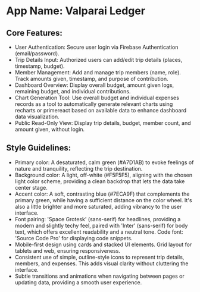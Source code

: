 # **App Name**: Valparai Ledger

## Core Features:

- User Authentication: Secure user login via Firebase Authentication (email/password).
- Trip Details Input: Authorized users can add/edit trip details (places, timestamp, budget).
- Member Management: Add and manage trip members (name, role). Track amounts given, timestamp, and purpose of contribution.
- Dashboard Overview: Display overall budget, amount given logs, remaining budget, and individual contributions.
- Chart Generation Tool: Use overall budget and individual expenses records as a tool to automatically generate relevant charts using recharts or primereact based on available data to enhance dashboard data visualization.
- Public Read-Only View: Display trip details, budget, member count, and amount given, without login.

## Style Guidelines:

- Primary color: A desaturated, calm green (#A7D1AB) to evoke feelings of nature and tranquility, reflecting the trip destination.
- Background color: A light, off-white (#F5F5F5), aligning with the chosen light color scheme, providing a clean backdrop that lets the data take center stage.
- Accent color: A soft, contrasting blue (#7ECA9F) that complements the primary green, while having a sufficient distance on the color wheel. It's also a little brighter and more saturated, adding vibrancy to the user interface.
- Font pairing: 'Space Grotesk' (sans-serif) for headlines, providing a modern and slightly techy feel, paired with 'Inter' (sans-serif) for body text, which offers excellent readability and a neutral tone. Code font: 'Source Code Pro' for displaying code snippets.
- Mobile-first design using cards and stacked UI elements. Grid layout for tablets and web, ensuring responsiveness.
- Consistent use of simple, outline-style icons to represent trip details, members, and expenses. This adds visual clarity without cluttering the interface.
- Subtle transitions and animations when navigating between pages or updating data, providing a smooth user experience.
